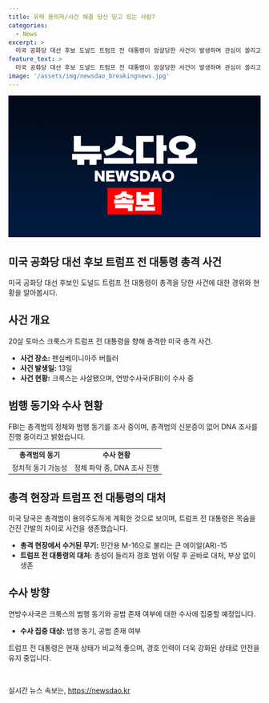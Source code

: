 ```yaml
---
title: 유력 용의자/사건 해결 당신 믿고 있는 사람?
categories:
  - News
excerpt: >
  미국 공화당 대선 후보 도널드 트럼프 전 대통령이 암살당한 사건이 발생하며 관심이 쏠리고 있다. 20살 토마스 매슈 크룩스가 총격범으로 확인되었고 FBI는 수사를 진행 중이다. 총격범의 동기와 정체를 조사하는 가운데, 그의 정치적 동기와 적으로 M-16으로 불리는 총기를 사용한 점이 주목된다. 뉴욕포스트는 그가 공화당원으로 등록되어 있으며, 시엔엔은 민주당과 관련된 곳에 기부한 적이 있다고 전했다. 트럼프 전 대통령은 간발의 차이로 목숨을 건졌으며, 총격으로 인해 현장 부근에서 긴장과 주목을 받고 있다.
feature_text: >
  미국 공화당 대선 후보 도널드 트럼프 전 대통령이 암살당한 사건이 발생하며 관심이 쏠리고 있다. 20살 토마스 매슈 크룩스가 총격범으로 확인되었고 FBI는 수사를 진행 중이다. 총격범의 동기와 정체를 조사하는 가운데, 그의 정치적 동기와 적으로 M-16으로 불리는 총기를 사용한 점이 주목된다. 뉴욕포스트는 그가 공화당원으로 등록되어 있으며, 시엔엔은 민주당과 관련된 곳에 기부한 적이 있다고 전했다. 트럼프 전 대통령은 간발의 차이로 목숨을 건졌으며, 총격으로 인해 현장 부근에서 긴장과 주목을 받고 있다.
image: '/assets/img/newsdao_breakingnews.jpg'
---
```


<p><img src="/assets/img/newsdao_breakingnews.jpg" alt="implanttips 속보" /></p>

<h2 data-ke-size="size26">미국 공화당 대선 후보 트럼프 전 대통령 총격 사건</h2>

<p data-ke-size="size16">미국 공화당 대선 후보인 도널드 트럼프 전 대통령이 총격을 당한 사건에 대한 경위와 현황을 알아봅시다.</p>

<h2 data-ke-size="size24">사건 개요</h2>

<p data-ke-size="size16">20살 토마스 크룩스가 트럼프 전 대통령을 향해 총격한 미국 총격 사건.</p>

<ul>
  <li><b>사건 장소:</b> 펜실베이니아주 버틀러</li>
  <li><b>사건 발생일:</b> 13일</li>
  <li><b>사건 현황:</b> 크룩스는 사살됐으며, 연방수사국(FBI)이 수사 중</li>
</ul>

<h2 data-ke-size="size24">범행 동기와 수사 현황</h2>

<p data-ke-size="size16">FBI는 총격범의 정체와 범행 동기를 조사 중이며, 총격범의 신분증이 없어 DNA 조사를 진행 중이라고 밝혔습니다.</p>

<table>
  <tr>
    <td style="text-align: center; height: 17px;"><b>총격범의 동기</b></td>
    <td style="text-align: center; height: 17px;"><b>수사 현황</b></td>
  </tr>
  <tr>
    <td>정치적 동기 가능성</td>
    <td>정체 파악 중, DNA 조사 진행</td>
  </tr>
</table>

<h2 data-ke-size="size24">총격 현장과 트럼프 전 대통령의 대처</h2>

<p data-ke-size="size16">미국 당국은 총격범이 용의주도하게 계획한 것으로 보이며, 트럼프 전 대통령은 목숨을 건진 간발의 차이로 사건을 생존했습니다.</p>

<ul>
  <li><b>총격 현장에서 수거된 무기:</b> 민간용 M-16으로 불리는 큰 에이알(AR)-15</li>
  <li><b>트럼프 전 대통령의 대처:</b> 총성이 들리자 경호 범위 이탈 후 곧바로 대처, 부상 없이 생존</li>
</ul>

<h2 data-ke-size="size24">수사 방향</h2>

<p data-ke-size="size16">연방수사국은 크룩스의 범행 동기와 공범 존재 여부에 대한 수사에 집중할 예정입니다.</p>

<ul>
  <li><b>수사 집중 대상:</b> 범행 동기, 공범 존재 여부</li>
</ul>

<p data-ke-size="size16">트럼프 전 대통령은 현재 상태가 비교적 좋으며, 경호 인력이 더욱 강화된 상태로 안전을 유지 중입니다.</p>

<p data-ke-size="size16">&nbsp;</p>
실시간 뉴스 속보는, <a href="https://newsdao.kr" rel="dofollow">https://newsdao.kr</a>


